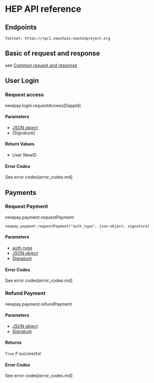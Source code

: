 # HEP API reference

## Endpoints

```
Testnet: https://rpc1.newchain.newtonproject.org
```

## Basic of request and response

see [Common request and response](api-common.md)

## User Login

### Request access

newpay.login.requestAccess(DappId)

#### Parameters

* [JSON object](login_json.md)
* [Signature]

#### Return Values

* User NewID

#### Error Codes

See error codes[error_codes.md]

## Payments

### Request Payment

newpay.payment.requestPayment

```
newpay.payment.requestPayment("auth_type", json-object, signature)
```

#### Parameters

* [auth-type](auth-type.md)
* [JSON object](qr_payment.md)
* [Signature](signature.md)

#### Error Codes

See error codes[error_codes.md]

### Refund Payment

newpay.payment.refundPayment

#### Parameters

* [JSON object](qr_refund.md)
* [Signature](signature.md)

#### Returns

```True``` if successful

#### Error Codes

See error codes[error_codes.md]

